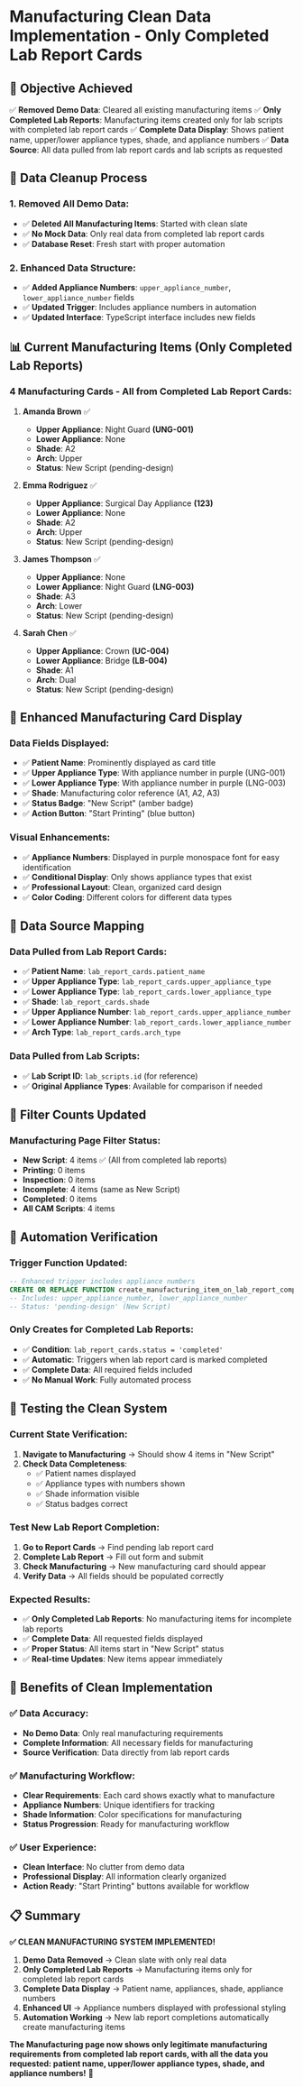 # Manufacturing Clean Data Implementation - Only Completed Lab Report Cards

## 🎯 **Objective Achieved**
✅ **Removed Demo Data**: Cleared all existing manufacturing items
✅ **Only Completed Lab Reports**: Manufacturing items created only for lab scripts with completed lab report cards
✅ **Complete Data Display**: Shows patient name, upper/lower appliance types, shade, and appliance numbers
✅ **Data Source**: All data pulled from lab report cards and lab scripts as requested

## 🧹 **Data Cleanup Process**

### **1. Removed All Demo Data**:
- ✅ **Deleted All Manufacturing Items**: Started with clean slate
- ✅ **No Mock Data**: Only real data from completed lab report cards
- ✅ **Database Reset**: Fresh start with proper automation

### **2. Enhanced Data Structure**:
- ✅ **Added Appliance Numbers**: `upper_appliance_number`, `lower_appliance_number` fields
- ✅ **Updated Trigger**: Includes appliance numbers in automation
- ✅ **Updated Interface**: TypeScript interface includes new fields

## 📊 **Current Manufacturing Items (Only Completed Lab Reports)**

### **4 Manufacturing Cards - All from Completed Lab Report Cards**:

1. **Amanda Brown** ✅
   - **Upper Appliance**: Night Guard **(UNG-001)**
   - **Lower Appliance**: None
   - **Shade**: A2
   - **Arch**: Upper
   - **Status**: New Script (pending-design)

2. **Emma Rodriguez** ✅
   - **Upper Appliance**: Surgical Day Appliance **(123)**
   - **Lower Appliance**: None
   - **Shade**: A2
   - **Arch**: Upper
   - **Status**: New Script (pending-design)

3. **James Thompson** ✅
   - **Upper Appliance**: None
   - **Lower Appliance**: Night Guard **(LNG-003)**
   - **Shade**: A3
   - **Arch**: Lower
   - **Status**: New Script (pending-design)

4. **Sarah Chen** ✅
   - **Upper Appliance**: Crown **(UC-004)**
   - **Lower Appliance**: Bridge **(LB-004)**
   - **Shade**: A1
   - **Arch**: Dual
   - **Status**: New Script (pending-design)

## 🎨 **Enhanced Manufacturing Card Display**

### **Data Fields Displayed**:
- ✅ **Patient Name**: Prominently displayed as card title
- ✅ **Upper Appliance Type**: With appliance number in purple (UNG-001)
- ✅ **Lower Appliance Type**: With appliance number in purple (LNG-003)
- ✅ **Shade**: Manufacturing color reference (A1, A2, A3)
- ✅ **Status Badge**: "New Script" (amber badge)
- ✅ **Action Button**: "Start Printing" (blue button)

### **Visual Enhancements**:
- ✅ **Appliance Numbers**: Displayed in purple monospace font for easy identification
- ✅ **Conditional Display**: Only shows appliance types that exist
- ✅ **Professional Layout**: Clean, organized card design
- ✅ **Color Coding**: Different colors for different data types

## 🔄 **Data Source Mapping**

### **Data Pulled from Lab Report Cards**:
- ✅ **Patient Name**: `lab_report_cards.patient_name`
- ✅ **Upper Appliance Type**: `lab_report_cards.upper_appliance_type`
- ✅ **Lower Appliance Type**: `lab_report_cards.lower_appliance_type`
- ✅ **Shade**: `lab_report_cards.shade`
- ✅ **Upper Appliance Number**: `lab_report_cards.upper_appliance_number`
- ✅ **Lower Appliance Number**: `lab_report_cards.lower_appliance_number`
- ✅ **Arch Type**: `lab_report_cards.arch_type`

### **Data Pulled from Lab Scripts**:
- ✅ **Lab Script ID**: `lab_scripts.id` (for reference)
- ✅ **Original Appliance Types**: Available for comparison if needed

## 🎯 **Filter Counts Updated**

### **Manufacturing Page Filter Status**:
- **New Script**: 4 items ✅ (All from completed lab reports)
- **Printing**: 0 items
- **Inspection**: 0 items
- **Incomplete**: 4 items (same as New Script)
- **Completed**: 0 items
- **All CAM Scripts**: 4 items

## 🔄 **Automation Verification**

### **Trigger Function Updated**:
```sql
-- Enhanced trigger includes appliance numbers
CREATE OR REPLACE FUNCTION create_manufacturing_item_on_lab_report_completion()
-- Includes: upper_appliance_number, lower_appliance_number
-- Status: 'pending-design' (New Script)
```

### **Only Creates for Completed Lab Reports**:
- ✅ **Condition**: `lab_report_cards.status = 'completed'`
- ✅ **Automatic**: Triggers when lab report card is marked completed
- ✅ **Complete Data**: All required fields included
- ✅ **No Manual Work**: Fully automated process

## 🚀 **Testing the Clean System**

### **Current State Verification**:
1. **Navigate to Manufacturing** → Should show 4 items in "New Script"
2. **Check Data Completeness**:
   - ✅ Patient names displayed
   - ✅ Appliance types with numbers shown
   - ✅ Shade information visible
   - ✅ Status badges correct

### **Test New Lab Report Completion**:
1. **Go to Report Cards** → Find pending lab report card
2. **Complete Lab Report** → Fill out form and submit
3. **Check Manufacturing** → New manufacturing card should appear
4. **Verify Data** → All fields should be populated correctly

### **Expected Results**:
- ✅ **Only Completed Lab Reports**: No manufacturing items for incomplete lab reports
- ✅ **Complete Data**: All requested fields displayed
- ✅ **Proper Status**: All items start in "New Script" status
- ✅ **Real-time Updates**: New items appear immediately

## 🎉 **Benefits of Clean Implementation**

### **✅ Data Accuracy**:
- **No Demo Data**: Only real manufacturing requirements
- **Complete Information**: All necessary fields for manufacturing
- **Source Verification**: Data directly from lab report cards

### **✅ Manufacturing Workflow**:
- **Clear Requirements**: Each card shows exactly what to manufacture
- **Appliance Numbers**: Unique identifiers for tracking
- **Shade Information**: Color specifications for manufacturing
- **Status Progression**: Ready for manufacturing workflow

### **✅ User Experience**:
- **Clean Interface**: No clutter from demo data
- **Professional Display**: All information clearly organized
- **Action Ready**: "Start Printing" buttons available for workflow

## 📋 **Summary**

**✅ CLEAN MANUFACTURING SYSTEM IMPLEMENTED!**

1. **Demo Data Removed** → Clean slate with only real data
2. **Only Completed Lab Reports** → Manufacturing items only for completed lab report cards
3. **Complete Data Display** → Patient name, appliances, shade, appliance numbers
4. **Enhanced UI** → Appliance numbers displayed with professional styling
5. **Automation Working** → New lab report completions automatically create manufacturing items

**The Manufacturing page now shows only legitimate manufacturing requirements from completed lab report cards, with all the data you requested: patient name, upper/lower appliance types, shade, and appliance numbers!** 🎉
